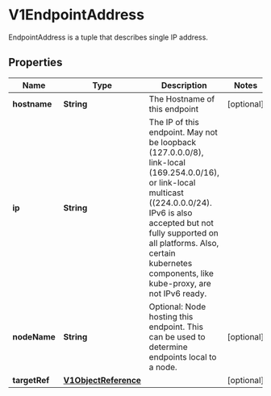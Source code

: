 

# V1EndpointAddress

EndpointAddress is a tuple that describes single IP address.

## Properties

| Name | Type | Description | Notes |
|------------ | ------------- | ------------- | -------------|
|**hostname** | **String** | The Hostname of this endpoint |  [optional] |
|**ip** | **String** | The IP of this endpoint. May not be loopback (127.0.0.0/8), link-local (169.254.0.0/16), or link-local multicast ((224.0.0.0/24). IPv6 is also accepted but not fully supported on all platforms. Also, certain kubernetes components, like kube-proxy, are not IPv6 ready. |  |
|**nodeName** | **String** | Optional: Node hosting this endpoint. This can be used to determine endpoints local to a node. |  [optional] |
|**targetRef** | [**V1ObjectReference**](V1ObjectReference.md) |  |  [optional] |



